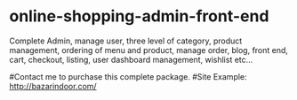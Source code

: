 # online-shopping-admin-front-end
Complete Admin, manage user, three level of category, product management, ordering of menu and product, manage order, blog, front end, cart, checkout, listing, user dashboard management, wishlist etc...

#Contact me to purchase this complete package.
#Site Example: http://bazarindoor.com/

